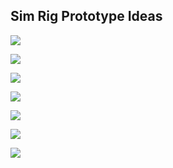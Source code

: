## Sim Rig Prototype Ideas




![](img/sim2.webp)

![](img/Formula-Simulator-Cool-Performance.webp)

![](img/sim3.webp)

![](img/sim1.png)

![](img/GT-F1-front.webp)

![](img/GT1.webp)

![](img/GT4.webp)




